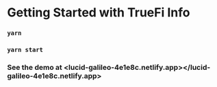 # Getting Started with TrueFi Info

### `yarn`

### `yarn start`


### See the demo at <lucid-galileo-4e1e8c.netlify.app></lucid-galileo-4e1e8c.netlify.app>
